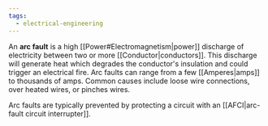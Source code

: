 ```yaml
---
tags:
  - electrical-engineering
---
```

An **arc fault** is a high [[Power#Electromagnetism|power]] discharge of electricity between two or more [[Conductor|conductors]]. This discharge will generate heat which degrades the conductor's insulation and could trigger an electrical fire. Arc faults can range from a few [[Amperes|amps]] to thousands of amps. Common causes include loose wire connections, over heated wires, or pinches wires.

Arc faults are typically prevented by protecting a circuit with an [[AFCI|arc-fault circuit interrupter]].